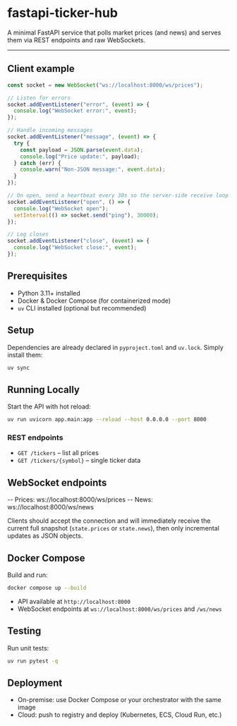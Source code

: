 # fastapi-ticker-hub

A minimal FastAPI service that polls market prices (and news) and serves them via REST endpoints and raw WebSockets.

---

## Client example

```js
const socket = new WebSocket("ws://localhost:8000/ws/prices");

// Listen for errors
socket.addEventListener("error", (event) => {
  console.log("WebSocket error:", event);
});

// Handle incoming messages
socket.addEventListener("message", (event) => {
  try {
    const payload = JSON.parse(event.data);
    console.log("Price update:", payload);
  } catch (err) {
    console.warn("Non-JSON message:", event.data);
  }
});

// On open, send a heartbeat every 30s so the server-side receive loop doesn’t stall
socket.addEventListener("open", () => {
  console.log("WebSocket open");
  setInterval(() => socket.send("ping"), 30000);
});

// Log closes
socket.addEventListener("close", (event) => {
  console.log("WebSocket close:", event);
});
```

## Prerequisites

- Python 3.11+ installed
- Docker & Docker Compose (for containerized mode)
- `uv` CLI installed (optional but recommended)

## Setup

Dependencies are already declared in `pyproject.toml` and `uv.lock`. Simply install them:

```bash
uv sync
```

## Running Locally

Start the API with hot reload:

```bash
uv run uvicorn app.main:app --reload --host 0.0.0.0 --port 8000
```

### REST endpoints

- `GET /tickers` – list all prices
- `GET /tickers/{symbol}` – single ticker data

## WebSocket endpoints

-- Prices: ws://localhost:8000/ws/prices
-- News: ws://localhost:8000/ws/news

Clients should accept the connection and will immediately receive the current full snapshot (`state.prices` or `state.news`), then only incremental updates as JSON objects.

## Docker Compose

Build and run:

```bash
docker compose up --build
```

- API available at `http://localhost:8000`
- WebSocket endpoints at `ws://localhost:8000/ws/prices` and `/ws/news`

## Testing

Run unit tests:

```bash
uv run pytest -q
```

## Deployment

- On-premise: use Docker Compose or your orchestrator with the same image
- Cloud: push to registry and deploy (Kubernetes, ECS, Cloud Run, etc.)

